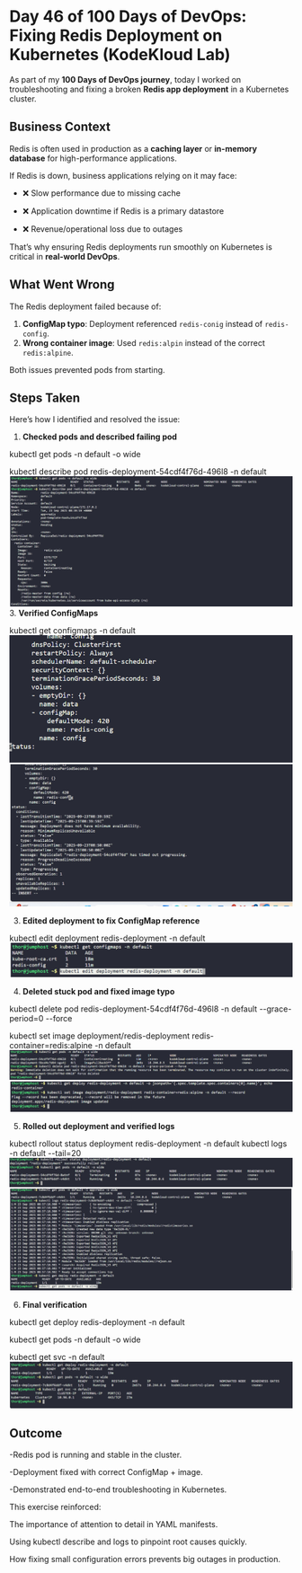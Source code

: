 # Day 46 of 100 Days of DevOps: Fixing Redis Deployment on Kubernetes (KodeKloud Lab)

As part of my **100 Days of DevOps journey**, today I worked on troubleshooting and fixing a broken **Redis app deployment** in a Kubernetes cluster.  

## Business Context
Redis is often used in production as a **caching layer** or **in-memory database** for high-performance applications.  

If Redis is down, business applications relying on it may face:

- ❌ Slow performance due to missing cache  

- ❌ Application downtime if Redis is a primary datastore  

- ❌ Revenue/operational loss due to outages  

That’s why ensuring Redis deployments run smoothly on Kubernetes is critical in **real-world DevOps**.

## What Went Wrong
The Redis deployment failed because of:

1. **ConfigMap typo**: Deployment referenced `redis-conig` instead of `redis-config`.  
2. **Wrong container image**: Used `redis:alpin` instead of the correct `redis:alpine`.  

Both issues prevented pods from starting.

## Steps Taken
Here’s how I identified and resolved the issue:

1. **Checked pods and described failing pod**  

kubectl get pods -n default -o wide

kubectl describe pod redis-deployment-54cdf4f76d-496l8 -n default
![Screenshot](screenshots/describe_failed_pod.png)
3. **Verified ConfigMaps**

kubectl get configmaps -n default
![Screenshot](screenshots/configmaps_error.png)
![Screenshot](screenshots/configmaps_correct.png)

3. **Edited deployment to fix ConfigMap reference**

kubectl edit deployment redis-deployment -n default
![Screenshot](screenshots/edit_deployment.png)

4. **Deleted stuck pod and fixed image typo**

kubectl delete pod redis-deployment-54cdf4f76d-496l8 -n default --grace-period=0 --force

kubectl set image deployment/redis-deployment redis-container=redis:alpine -n default
![Screenshot](screenshots/force-delete-pod.png)
![Screenshot](screenshots/set_image.png)

5. **Rolled out deployment and verified logs**

kubectl rollout status deployment redis-deployment -n default
kubectl logs <running-pod> -n default --tail=20
![Screenshot](screenshots/rollout_status.png)
![Screenshot](screenshots/redis_logs.png)

6. **Final verification**

kubectl get deploy redis-deployment -n default

kubectl get pods -n default -o wide

kubectl get svc -n default
![Screenshot](screenshots/final_pods.png)

## Outcome
-Redis pod is running and stable in the cluster.

-Deployment fixed with correct ConfigMap + image.

-Demonstrated end-to-end troubleshooting in Kubernetes.

This exercise reinforced:

The importance of attention to detail in YAML manifests.

Using kubectl describe and logs to pinpoint root causes quickly.

How fixing small configuration errors prevents big outages in production.
